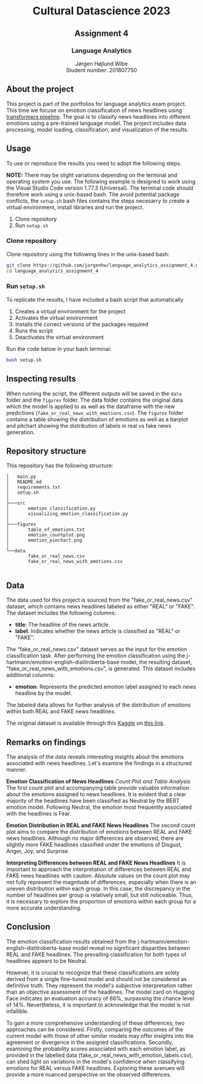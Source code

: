 <!-- PROJECT LOGO -->
<br />
<p align="center">
  <h1 align="center">Cultural Datascience 2023</h1> 
  <h2 align="center">Assignment 4</h2> 
  <h3 align="center">Language Analytics</h3> 
  <p align="center">
    Jørgen Højlund Wibe<br>
    Student number: 201807750
  </p>
</p>


<!-- ABOUT THE PROJECT -->
## About the project
This project is part of the portfolios for language analytics exam project. This time we focuse on emotion classification of news headlines using [transformers pipeline](https://huggingface.co/docs/transformers/main_classes/pipelines). The goal is to classify news headlines into different emotions using a pre-trained language model. The project includes data processing, model loading, classification, and visualization of the results.

<!-- USAGE -->
## Usage

To use or reproduce the results you need to adopt the following steps.

**NOTE:** There may be slight variations depending on the terminal and operating system you use. The following example is designed to work using the Visual Studio Code version 1.77.3 (Universal). The terminal code should therefore work using a unix-based bash. The avoid potential package conflicts, the ```setup.sh``` bash files contains the steps necesarry to create a virtual environment, install libraries and run the project.

1. Clone repository
2. Run ```setup.sh```

### Clone repository

Clone repository using the following lines in the unix-based bash:

```bash
git clone https://github.com/jorgenhw/language_analytics_assignment_4.git
cd language_analytics_assignment_4
```

### Run ```setup.sh```

To replicate the results, I have included a bash script that automatically 

1. Creates a virtual environment for the project
2. Activates the virtual environment
3. Installs the correct versions of the packages required
4. Runs the script
5. Deactivates the virtual environment

Run the code below in your bash terminal:

```bash
bash setup.sh
```

## Inspecting results

When running the script, the different outputs will be saved in the ```data``` folder and the ```figures``` folder. The data folder contains the original data which the model is applied to as well as the dataframe with the new predictions (```fake_or_real_news_with_emotions.csv```). The ```figures``` folder contains a table showing the distribution of emotions as well as a barplot and pitchart showing the distribution of labels in real vs fake news generation.

<!-- REPOSITORY STRUCTURE -->
## Repository structure

This repository has the following structure:
```
│   main.py
│   README.md
│   requirements.txt
│   setup.sh
│
├───src
│       emotion_classification.py
│       visualizing_emotion_classification.py
│
├───figures
│       table_of_emotions.txt
│       emotion_countplot.png
│       emotion_piechart.png
│
└──data
        fake_or_real_news.csv
        fake_or_real_news_with_emotions.csv
 

```

<!-- DATA -->
## Data
The data used for this project is sourced from the "fake_or_real_news.csv" dataset, which contains news headlines labeled as either "REAL" or "FAKE". The dataset includes the following columns:

* **title**: The headline of the news article.
* **label**: Indicates whether the news article is classified as "REAL" or "FAKE".

The "fake_or_real_news.csv" dataset serves as the input for the emotion classification task. After performing the emotion classification using the j-hartmann/emotion-english-distilroberta-base model, the resulting dataset, "fake_or_real_news_with_emotions.csv", is generated. This dataset includes additional columns:

* **emotion**: Represents the predicted emotion label assigned to each news headline by the model.

The labeled data allows for further analysis of the distribution of emotions within both REAL and FAKE news headlines.

The original dataset is available through this [Kaggle](https://www.kaggle.com/) on [this link](https://www.kaggle.com/datasets/jillanisofttech/fake-or-real-news).

<!-- RESULTS -->
## Remarks on findings
The analysis of the data reveals interesting insights about the emotions associated with news headlines. Let's examine the findings in a structured manner.

**Emotion Classification of News Headlines**
*Count Plot and Table Analysis*
The first count plot and accompanying table provide valuable information about the emotions assigned to news headlines. It is evident that a clear majority of the headlines have been classified as Neutral by the BERT emotion model. Following Neutral, the emotion most frequently associated with the headlines is Fear.

**Emotion Distribution in REAL and FAKE News Headlines**
The second count plot aims to compare the distribution of emotions between REAL and FAKE news headlines. Although no major differences are observed, there are slightly more FAKE headlines classified under the emotions of Disgust, Anger, Joy, and Surprise.

**Interpreting Differences between REAL and FAKE News Headlines**
It is important to approach the interpretation of differences between REAL and FAKE news headlines with caution. Absolute values on the count plot may not fully represent the magnitude of differences, especially when there is an uneven distribution within each group. In this case, the discrepancy in the number of headlines per group is relatively small, but still noticeable. Thus, it is necessary to explore the proportion of emotions within each group for a more accurate understanding.

## Conclusion
The emotion classification results obtained from the j-hartmann/emotion-english-distilroberta-base model reveal no significant disparities between REAL and FAKE headlines. The prevailing classification for both types of headlines appears to be Neutral.

However, it is crucial to recognize that these classifications are solely derived from a single fine-tuned model and should not be considered as definitive truth. They represent the model's subjective interpretation rather than an objective assessment of the headlines. The model card on Hugging Face indicates an evaluation accuracy of 66%, surpassing the chance level of 14%. Nevertheless, it is important to acknowledge that the model is not infallible.

To gain a more comprehensive understanding of these differences, two approaches can be considered. Firstly, comparing the outcomes of the current model with those of other similar models may offer insights into the agreement or divergence in the assigned classifications. Secondly, examining the probability scores associated with each emotion label, as provided in the labelled data (fake_or_real_news_with_emotion_labels.csv), can shed light on variations in the model's confidence when classifying emotions for REAL versus FAKE headlines. Exploring these avenues will provide a more nuanced perspective on the observed differences.